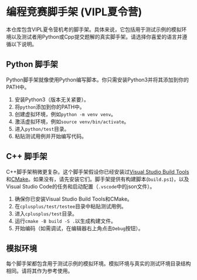 # 编程竞赛脚手架 (VIPL夏令营)

本仓库包含VIPL夏令营机考的脚手架。具体来说，它包括用于测试示例的模拟环境以及测试者用Python或Cpp提交题解的真实脚手架。请选择你喜爱的语言并遵循以下说明。

## Python 脚手架

Python脚手架就像使用Python编写脚本。你只需安装Python3并将其添加到你的PATH中。

1. 安装Python3（版本无关紧要）。
2. 将`python`添加到你的PATH中。
3. 创建虚拟环境，例如`python -m venv venv`。
4. 激活虚拟环境，例如`source venv/bin/activate`。
5. 进入`python/test`目录。
6. 粘贴测试用例并开始编写代码。

## C++ 脚手架

C++脚手架稍微更复杂。这个脚手架假设你已经安装过[Visual Studio Build Tools](https://visualstudio.microsoft.com/zh-hans/downloads/?q=build+tools)和[CMake](https://cmake.org/)。如果没有，请先安装它们。脚手架提供有构建脚本(`build.ps1`)，以及Visual Studio Code的任务和启动配置（`.vscode`中的json文件）。

1. 确保你已安装Visual Studio Build Tools和CMake。
2. 在`cplusplus/test/testee`目录中粘贴测试用例。
3. 进入`cplusplus/test`目录。
4. 运行`cmake -B build -S .`以生成构建文件。
5. 开始编码（如需调试，在编辑器右上角点击`Debug`按钮）。

## 模拟环境

每个脚手架都包含用于测试示例的模拟环境。模拟环境与真实的测试环境目录结构相同。请将其作为参考使用。
